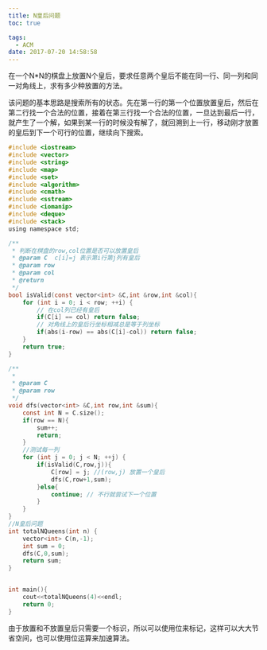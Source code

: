 ```yaml
---
title: N皇后问题
toc: true

tags:
  - ACM
date: 2017-07-20 14:58:58
---
```


在一个N*N的棋盘上放置N个皇后，要求任意两个皇后不能在同一行、同一列和同一对角线上，求有多少种放置的方法。

<!--more-->

该问题的基本思路是搜索所有的状态。先在第一行的第一个位置放置皇后，然后在第二行找一个合法的位置，接着在第三行找一个合法的位置，一旦达到最后一行，就产生了一个解，如果到某一行的时候没有解了，就回溯到上一行，移动刚才放置的皇后到下一个可行的位置，继续向下搜索。

```c
#include <iostream>
#include <vector>
#include <string>
#include <map>
#include <set>
#include <algorithm>
#include <cmath>
#include <sstream>
#include <iomanip>
#include <deque>
#include <stack>
using namespace std;

/**
 * 判断在棋盘的row,col位置是否可以放置皇后
 * @param C  c[i]=j 表示第i行第j列有皇后
 * @param row
 * @param col
 * @return
 */
bool isValid(const vector<int> &C,int &row,int &col){
    for (int i = 0; i < row; ++i) {
        // 在col列已经有皇后
        if(C[i] == col) return false;
        // 对角线上的皇后行坐标相减总是等于列坐标
        if(abs(i-row) == abs(C[i]-col)) return false;
    }
    return true;
}

/**
 *
 * @param C
 * @param row
 */
void dfs(vector<int> &C,int row,int &sum){
    const int N = C.size();
    if(row == N){
        sum++;
        return;
    }
    //测试每一列
    for (int j = 0; j < N; ++j) {
        if(isValid(C,row,j)){
            C[row] = j; //(row,j) 放置一个皇后
            dfs(C,row+1,sum);
        }else{
            continue; // 不行就尝试下一个位置
        }
    }
}
//N皇后问题
int totalNQueens(int n) {
    vector<int> C(n,-1);
    int sum = 0;
    dfs(C,0,sum);
    return sum;
}


int main(){
    cout<<totalNQueens(4)<<endl;
    return 0;
}
```

由于放置和不放置皇后只需要一个标识，所以可以使用位来标记，这样可以大大节省空间，也可以使用位运算来加速算法。

```c

```
